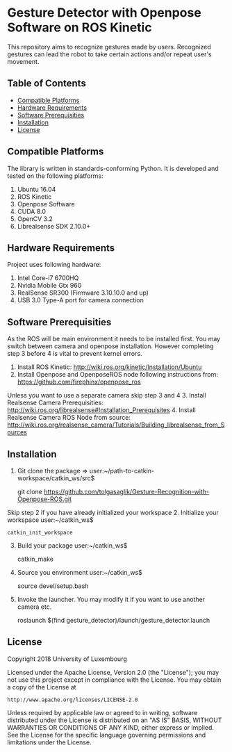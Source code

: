 # Gesture Detector with Openpose Software on ROS Kinetic

This repository aims to recognize gestures made by users. Recognized gestures can lead the robot to take certain actions and/or repeat user's movement.

## Table of Contents
* [Compatible Platforms](#compatible-platforms)
* [Hardware Requirements](#hardware-requirements)
* [Software Prerequisities](#software-prerequisities)
* [Installation](#installation)
* [License](#license)


## Compatible Platforms

The library is written in standards-conforming Python. It is developed and tested on the following platforms:

1. Ubuntu 16.04
2. ROS Kinetic
3. Openpose Software
4. CUDA 8.0
5. OpenCV 3.2
6. Librealsense SDK 2.10.0+


## Hardware Requirements
Project uses following hardware:

1. Intel Core-i7 6700HQ
2. Nvidia Mobile Gtx 960
3. RealSense SR300 (Firmware 3.10.10.0 and up)
4. USB 3.0 Type-A port for camera connection


## Software Prerequisities

As the ROS will be main environment it needs to be installed first. You may switch between camera and openpose installation. However completing step 3 before 4 is vital to prevent kernel errors.

1. Install ROS Kinetic: http://wiki.ros.org/kinetic/Installation/Ubuntu
2. Install Openpose and OpenposeROS node following instructions from: https://github.com/firephinx/openpose_ros

Unless you want to use a separate camera skip step 3 and 4
3. Install Realsense Camera Prerequisities: http://wiki.ros.org/librealsense#Installation_Prerequisites
4. Install Realsense Camera ROS Node from source: http://wiki.ros.org/realsense_camera/Tutorials/Building_librealsense_from_Sources

## Installation

1. Git clone the package => user:~/path-to-catkin-workspace/catkin_ws/src$

    git clone https://github.com/tolgasaglik/Gesture-Recognition-with-Openpose-ROS.git

Skip step 2 if you have already initialized your workspace
2. Initialize your workspace user:~/catkin_ws$ 

    catkin_init_workspace 

3. Build your package user:~/catkin_ws$ 

    catkin_make

4. Source you environment user:~/catkin_ws$ 

    source devel/setup.bash

5. Invoke the launcher. You may modify it if you want to use another camera etc. 

    roslaunch $(find gesture_detector)/launch/gesture_detector.launch

## License

Copyright 2018 University of Luxembourg

Licensed under the Apache License, Version 2.0 (the "License");
you may not use this project except in compliance with the License.
You may obtain a copy of the License at

    http://www.apache.org/licenses/LICENSE-2.0

Unless required by applicable law or agreed to in writing, software
distributed under the License is distributed on an "AS IS" BASIS,
WITHOUT WARRANTIES OR CONDITIONS OF ANY KIND, either express or implied.
See the License for the specific language governing permissions and
limitations under the License.
